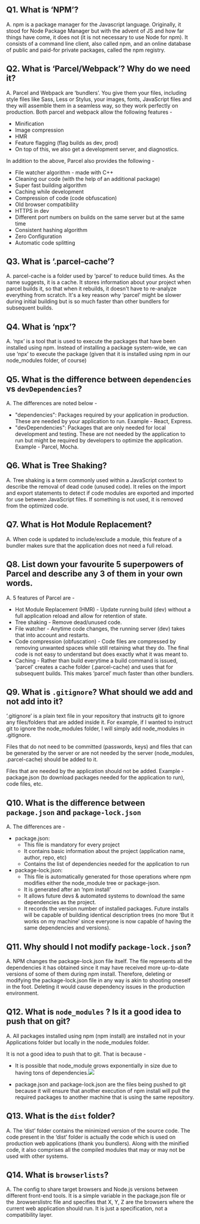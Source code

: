 ## Q1. What is ‘NPM’?
A. npm is a package manager for the Javascript language. Originally, it stood for Node Package Manager but with the advent of JS and how far things have come, it does not (it is not necessary to use Node for npm).
It consists of a command line client, also called npm, and an online database of public and paid-for private packages, called the npm registry.

## Q2. What is ‘Parcel/Webpack’? Why do we need it?
A. Parcel and Webpack are ‘bundlers’. You give them your files, including style files like Sass, Less or Stylus, your images, fonts, JavaScript files and they will assemble them in a seamless way, so they work perfectly on production. Both parcel and webpack allow the following features - 
* Minification
* Image compression
* HMR
* Feature flagging (flag builds as dev, prod)
* On top of this, we also get a development server, and diagnostics.

In addition to the above, Parcel also provides the following -
* File watcher algorithm - made with C++
* Cleaning our code (with the help of an additional package)
* Super fast building algorithm
* Caching while development
* Compression of code (code obfuscation)
* Old browser compatibility
* HTTPS in dev
* Different port numbers on builds on the same server but at the same time
* Consistent hashing algorithm
* Zero Configuration
* Automatic code splitting

## Q3. What is ‘.parcel-cache’?
A. parcel-cache is a folder used by ‘parcel’ to reduce build times. As the name suggests, it is a cache. It stores information about your project when parcel builds it, so that when it rebuilds, it doesn't have to re-analyze everything from scratch. It's a key reason why ‘parcel’ might be slower during initial building but is so much faster than other bundlers for subsequent builds.

## Q4. What is ‘npx’?
A. ‘npx’ is a tool that is used to execute the packages that have been installed using npm. Instead of installing a package system-wide, we can use ‘npx’ to execute the package (given that it is installed using npm in our node_modules folder, of course)

## Q5. What is the difference between `dependencies` vs `devDependencies`?
A. The differences are noted below -
* "dependencies": Packages required by your application in production. These are needed by your application to run. Example - React, Express.
* "devDependencies": Packages that are only needed for local development and testing. These are not needed by the application to run but might be required by developers to optimize the application. Example - Parcel, Mocha.

## Q6. What is Tree Shaking?
A. Tree shaking is a term commonly used within a JavaScript context to describe the removal of dead code (unused code). It relies on the import and export statements to detect if code modules are exported and imported for use between JavaScript files. If something is not used, it is removed from the optimized code.

## Q7. What is Hot Module Replacement?
A. When code is updated to include/exclude a module, this feature of a bundler makes sure that the application does not need a full reload.

## Q8. List down your favourite 5 superpowers of Parcel and describe any 3 of them in your own words.
A. 5 features of Parcel are -
* Hot Module Replacement (HMR) - Update running build (dev) without a full application reload and allow for retention of state.
* Tree shaking - Remove dead/unused code.
* File watcher - Anytime code changes, the running server (dev) takes that into account and restarts.
* Code compression (obfuscation) - Code files are compressed by removing unwanted spaces while still retaining what they do. The final code is not easy to understand but does exactly what it was meant to.
* Caching - Rather than build everytime a build command is issued, ‘parcel’ creates a cache folder (.parcel-cache) and uses that for subsequent builds. This makes ‘parcel’ much faster than other bundlers. 

## Q9. What is `.gitignore`? What should we add and not add into it?
‘.gitignore’ is a plain text file in your repository that instructs git to ignore any files/folders that are added inside it. For example, if I wanted to instruct git to ignore the node_modules folder, I will simply add node_modules in .gitignore.

Files that do not need to be committed (passwords, keys) and files that can be generated by the server or are not needed by the server (node_modules, .parcel-cache) should be added to it.

Files that are needed by the application should not be added. Example - package.json (to download packages needed for the application to run), code files, etc.

## Q10. What is the difference between `package.json` and `package-lock.json`
A. The differences are -
* package.json:
  * This file is mandatory for every project
  * It contains basic information about the project (application name, author, repo, etc)
  * Contains the list of dependencies needed for the application to run
* package-lock.json:
  * This file is automatically generated for those operations where npm modifies either the node_module tree or package-json.
  * It is generated after an ‘npm install’
  * It allows future devs & automated systems to download the same dependencies as the project.
  * It records the version number of installed packages. Future installs will be capable of building identical description trees (no more ‘But it works on my machine’ since everyone is now capable of having the same dependencies and versions).

## Q11. Why should I not modify `package-lock.json`?
A. NPM changes the package-lock.json file itself. The file represents all the dependencies it has obtained since it may have received more up-to-date versions of some of them during npm install. Therefore, deleting or modifying the package-lock.json file in any way is akin to shooting oneself in the foot. Deleting it would cause dependency issues in the production environment.

## Q12. What is `node_modules` ? Is it a good idea to push that on git?
A. All packages installed using npm (npm install) are installed not in your Applications folder but locally in the node_modules folder.

It is not a good idea to push that to git. That is because -
* It is possible that node_module grows exponentially in size due to having tons of dependencies.<img src="https://user-images.githubusercontent.com/51401711/210762439-b9ad62b3-a88a-40d4-969d-a1d811857b39.png">

* package.json and package-lock.json are the files being pushed to git because it will ensure that another execution of npm install will pull the required packages to another machine that is using the same repository.

## Q13. What is the `dist` folder?
A. The ‘dist’ folder contains the minimized version of the source code. The code present in the ‘dist’ folder is actually the code which is used on production web applications (thank you bundlers). Along with the minified code, it also comprises all the compiled modules that may or may not be used with other systems.

## Q14. What is `browserlists`?
A. The config to share target browsers and Node.js versions between different front-end tools. It is a simple variable in the package.json file or the .browserslistrc file and specifies that X, Y, Z are the browsers where the current web application should run. It is just a specification, not a compatibility layer.
